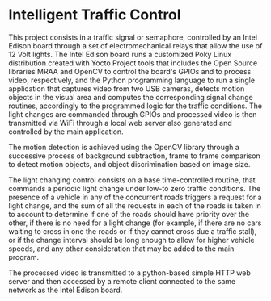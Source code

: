 # Intelligent Traffic Control

This project consists in a traffic signal or semaphore, controlled by an Intel Edison board through a set of electromechanical relays that allow the use of 12 Volt lights. The Intel Edison board runs a customized Poky Linux distribution created with Yocto Project tools that includes the Open Source libraries MRAA and OpenCV to control the board's GPIOs and to process video, respectively, and the Python programming language to run a single application that captures video from two USB cameras, detects motion objects in the visual area and computes the corresponding signal change routines, accordingly to the programmed logic for the traffic conditions. The light changes are commanded through GPIOs and processed video is then transmitted via WiFi through a local web server also generated and controlled by the main application.

The motion detection is achieved using the OpenCV library through a successive process of background subtraction, frame to frame comparison to detect motion objects, and object discrimination based on image size.

The light changing control consists on a base time-controlled routine, that commands a periodic light change under low-to zero traffic conditions. The presence of a vehicle in any of the concurrent roads triggers a request for a light change, and the sum of all the requests in each of the roads is taken in to account to determine if one of the roads should have priority over the other, if there is no need for a light change (for example, if there are no cars waiting to cross in one the roads or if they cannot cross due a traffic stall), or if the change interval should be long enough to allow for higher vehicle speeds, and any other consideration that may be added to the main program.

The processed video is transmitted to a python-based simple HTTP web server and then accessed by a remote client connected to the same network as the Intel Edison board.

